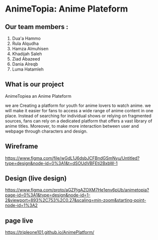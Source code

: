 # AnimeTopia: Anime Plateform

## Our team members :
1. Dua'a Hammo
2. Rula Alqudha
3. Hamza Almuhisen
4. Khadijah Saleh
5. Ziad Abazeed
6. Dania Alreqb
7. Luma Hatamleh

## What is our project
AnimeTopiea an Anime Plateform

we are Creating a platform for youth for anime lovers to watch anime.
we will make it easier for fans to access a wide range of anime content in one place. Instead of searching for individual shows or relying on fragmented sources, fans can rely on a dedicated platform that offers a vast library of anime titles. Moreover, to make more interaction between user and webpage through characters and design.

## Wireframe
https://www.figma.com/file/wGdL1J6dsbJCFBndGSmNyu/Untitled?type=design&node-id=0%3A1&t=dSOUdVBFEti2BxbW-1

## Design (live design)
https://www.figma.com/proto/aGZPigAZOXM7He1env6pUb/animetopia?page-id=0%3A1&type=design&node-id=1-2&viewport=893%2C753%2C0.27&scaling=min-zoom&starting-point-node-id=1%3A2


## page live  
https://tripleone101.github.io/AnimePlatform/
